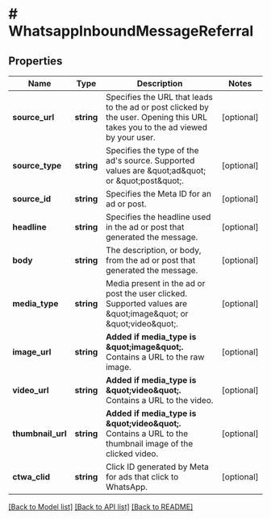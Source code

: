 # # WhatsappInboundMessageReferral

## Properties

Name | Type | Description | Notes
------------ | ------------- | ------------- | -------------
**source_url** | **string** | Specifies the URL that leads to the ad or post clicked by the user. Opening this URL takes you to the ad viewed by your user. | [optional]
**source_type** | **string** | Specifies the type of the ad&#39;s source. Supported values are \&quot;ad\&quot; or \&quot;post\&quot;. | [optional]
**source_id** | **string** | Specifies the Meta ID for an ad or post. | [optional]
**headline** | **string** | Specifies the headline used in the ad or post that generated the message. | [optional]
**body** | **string** | The description, or body, from the ad or post that generated the message. | [optional]
**media_type** | **string** | Media present in the ad or post the user clicked. Supported values are \&quot;image\&quot; or \&quot;video\&quot;. | [optional]
**image_url** | **string** | **Added if media_type is \&quot;image\&quot;.**  Contains a URL to the raw image. | [optional]
**video_url** | **string** | **Added if media_type is \&quot;video\&quot;.**  Contains a URL to the video. | [optional]
**thumbnail_url** | **string** | **Added if media_type is \&quot;video\&quot;.**  Contains a URL to the thumbnail image of the clicked video. | [optional]
**ctwa_clid** | **string** | Click ID generated by Meta for ads that click to WhatsApp. | [optional]

[[Back to Model list]](../../README.md#models) [[Back to API list]](../../README.md#endpoints) [[Back to README]](../../README.md)
